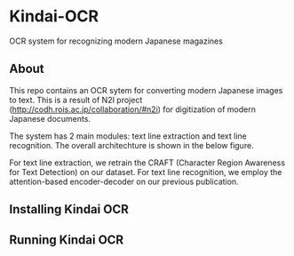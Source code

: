 # Kindai-OCR
OCR system for recognizing modern Japanese magazines

## About

This repo contains an OCR sytem for converting modern Japanese images to text.
This is a result of N2I project (http://codh.rois.ac.jp/collaboration/#n2i) for digitization of modern Japanese documents.

The system has 2 main modules: text line extraction and text line recognition. The overall architechture is shown in the below figure.

For text line extraction, we retrain the CRAFT (Character Region Awareness for Text Detection) on our dataset.
For text line recognition, we employ the attention-based encoder-decoder on our previous publication.




## Installing Kindai OCR



## Running Kindai OCR


